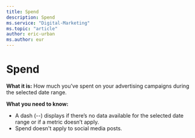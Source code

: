 ```yaml
---
title: Spend
description: Spend
ms.service: "Digital-Marketing"
ms.topic: "article"
author: eric-urban
ms.author: eur
---
```


# Spend

**What it is:** How much you’ve spent on your advertising campaigns during the selected date range.

**What you need to know:**
- A dash (--) displays if there’s no data available for the selected date range or if a metric doesn’t apply.
- Spend doesn't apply to social media posts.


